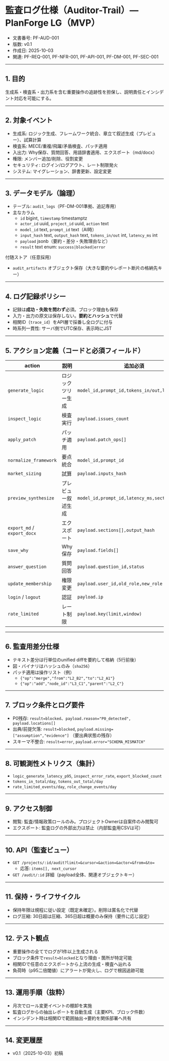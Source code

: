 # 監査ログ仕様（Auditor-Trail）— PlanForge LG（MVP）

- 文書番号: PF-AUD-001
- 版数: v0.1
- 作成日: 2025-10-03
- 関連: PF-REQ-001, PF-NFR-001, PF-API-001, PF-DM-001, PF-SEC-001

------

## 1. 目的

生成系・検査系・出力系を含む重要操作の追跡性を担保し、説明責任とインシデント対応を可能にする。

------

## 2. 対象イベント

- 生成系: ロジック生成、フレームワーク統合、章立て叙述生成（プレビュー）、試算計算
- 検査系: MECE/重複/飛躍/矛盾検査、パッチ適用
- 入出力: Why保存、質問回答、用語辞書適用、エクスポート（md/docx）
- 権限: メンバー追加/削除、役割変更
- セキュリティ: ログイン/ログアウト、レート制限発火
- システム: マイグレーション、辞書更新、設定変更

------

## 3. データモデル（論理）

- テーブル: `audit_logs`（PF-DM-001準拠、追記専用）
- 主なカラム
  - `id` bigint, `timestamp` timestamptz
  - `actor_id` uuid, `project_id` uuid, `action` text
  - `model_id` text, `prompt_id` text（AI時）
  - `input_hash` text, `output_hash` text, `tokens_in/out` int, `latency_ms` int
  - `payload` jsonb（要約・差分・失敗理由など）
  - `result` text enum: `success|blocked|error`

付随ストア（任意採用）

- `audit_artifacts` オブジェクト保存（大きな要約やレポート断片の格納先キー）

------

## 4. ログ記録ポリシー

- 記録は**成功・失敗を問わず**必須。ブロック理由も保存
- 入力・出力の原文は保存しない。**要約とハッシュ**で代替
- 相関ID（`trace_id`）をAPI層で採番し全ログに付与
- 時系列一貫性: サーバ側でUTC保存、表示時にJST

------

## 5. アクション定義（コードと必須フィールド）

| action                      | 説明               | 追加必須                                      |
| --------------------------- | ------------------ | --------------------------------------------- |
| `generate_logic`            | ロジックツリー生成 | `model_id,prompt_id,tokens_in/out,latency_ms` |
| `inspect_logic`             | 検査実行           | `payload.issues_count`                        |
| `apply_patch`               | パッチ適用         | `payload.patch_ops[]`                         |
| `normalize_framework`       | 要点統合           | `model_id,prompt_id`                          |
| `market_sizing`             | 試算               | `payload.inputs_hash`                         |
| `preview_synthesize`        | プレビュー叙述生成 | `model_id,prompt_id,latency_ms,sections_count`|
| `export_md` / `export_docx` | エクスポート       | `payload.sections[],output_hash`              |
| `save_why`                  | Why保存            | `payload.fields[]`                            |
| `answer_question`           | 質問回答           | `payload.question_id,status`                  |
| `update_membership`         | 権限変更           | `payload.user_id,old_role,new_role`           |
| `login` / `logout`          | 認証               | `payload.ip`                                  |
| `rate_limited`              | レート制限         | `payload.key(limit,window)`                   |

------

## 6. 監査用差分仕様

- テキスト差分は行単位のunified diffを要約して格納（5行前後）
- 図・バイナリはハッシュのみ（`sha256`）
- パッチ適用は操作リスト（例）
  - `{"op":"merge","from":"L2_B2","to":"L2_A1"}`
  - `{"op":"add","node_id":"L3_C1","parent":"L2_C"}`

------

## 7. ブロック条件とログ要件

- P0残存: `result=blocked`、`payload.reason="P0_detected", payload.locations[]`
- 出典/前提欠落: `result=blocked`, `payload.missing=["assumption","evidence"]` （要出典状態の残存）
- スキーマ不整合: `result=error`, `payload.error="SCHEMA_MISMATCH"`

------

## 8. 可観測性メトリクス（集計）

- `logic_generate_latency_p95`, `inspect_error_rate`, `export_blocked_count`
- `tokens_in_total/day`, `tokens_out_total/day`
- `rate_limited_events/day`, `role_change_events/day`

------

## 9. アクセス制御

- 閲覧: 監査/情報政策ロールのみ。プロジェクトOwnerは自案件のみ閲覧可
- エクスポート: 監査ログの外部出力は禁止（内部監査用CSVは可）

------

## 10. API（監査ビュー）

- `GET /projects/:id/audit?limit=&cursor=&action=&actor=&from=&to=`
  - 応答: `items[], next_cursor`
- `GET /audit/:id` 詳細（payload全体、関連オブジェクトキー）

------

## 11. 保持・ライフサイクル

- 保持年限は規程に従い設定（既定未確定）。削除は匿名化で代替
- ログ圧縮: 30日超は圧縮、365日超は概要のみ保持（要件に応じ設定）

------

## 12. テスト観点

- 重要操作の全てでログが1件以上生成される
- ブロック条件で`result=blocked`となり理由・箇所が特定可能
- 相関IDで任意のエクスポートから上流の生成・検査へ辿れる
- 負荷時（p95二倍閾値）にアラートが発火し、ログで根因追跡可能

------

## 13. 運用手順（抜粋）

- 月次でロール変更イベントの棚卸を実施
- 監査ログからの抽出レポートを自動生成（主要KPI、ブロック件数）
- インシデント時は相関IDで範囲抽出→要約を関係部署へ共有

------

## 14. 変更履歴

- v0.1（2025-10-03）初稿
